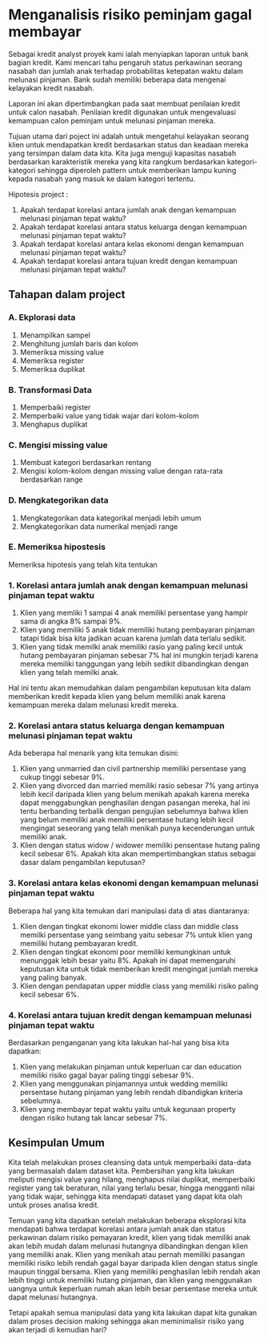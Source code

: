 # Menganalisis risiko peminjam gagal membayar

Sebagai kredit analyst proyek kami ialah menyiapkan laporan untuk bank bagian kredit. Kami mencari tahu pengaruh status perkawinan seorang nasabah dan jumlah anak terhadap probabilitas ketepatan waktu dalam melunasi pinjaman. Bank sudah memiliki beberapa data mengenai kelayakan kredit nasabah.

Laporan ini akan dipertimbangkan pada saat membuat penilaian kredit untuk calon nasabah. Penilaian kredit digunakan untuk mengevaluasi kemampuan calon peminjam untuk melunasi pinjaman mereka.

Tujuan utama dari poject ini adalah untuk mengetahui kelayakan seorang klien untuk mendapatkan kredit berdasarkan status dan keadaan mereka yang tersimpan dalam data kita. Kita juga menguji kapasitas nasabah berdasarkan karakteristik mereka yang kita rangkum berdasarkan kategori-kategori sehingga diperoleh pattern untuk memberikan lampu kuning kepada nasabah yang masuk ke dalam kategori tertentu.

Hipotesis project :

1. Apakah terdapat korelasi antara jumlah anak dengan kemampuan melunasi pinjaman tepat waktu?
2. Apakah terdapat korelasi antara status keluarga dengan kemampuan melunasi pinjaman tepat waktu?
3. Apakah terdapat korelasi antara kelas ekonomi dengan kemampuan melunasi pinjaman tepat waktu?
4. Apakah terdapat korelasi antara tujuan kredit dengan kemampuan melunasi pinjaman tepat waktu?

## Tahapan dalam project

### A. Ekplorasi data

1. Menampilkan sampel
2. Menghitung jumlah baris dan kolom
3. Memeriksa missing value
4. Memeriksa register
5. Memeriksa duplikat

### B. Transformasi Data

1. Memperbaiki register 
2. Memperbaiki value yang tidak wajar dari kolom-kolom
3. Menghapus duplikat

### C. Mengisi missing value

1. Membuat kategori berdasarkan rentang
2. Mengisi kolom-kolom dengan missing value dengan rata-rata berdasarkan range

### D. Mengkategorikan data

1. Mengkategorikan data kategorikal menjadi lebih umum
2. Mengkategorikan data numerikal menjadi range

### E. Memeriksa hipostesis

Memeriksa hipotesis yang telah kita tentukan

### 1. Korelasi antara jumlah anak dengan kemampuan melunasi pinjaman tepat waktu

1. Klien yang memliki 1 sampai 4 anak memiliki persentase yang hampir sama di angka 8% sampai 9%.
2. Klien yang memiliki 5 anak tidak memiliki hutang pembayaran pinjaman tatapi tidak bisa kita jadikan acuan karena jumlah data terlalu sedikit.
3. Klien yang tidak memilki anak memiliki rasio yang paling kecil untuk hutang pembayaran pinjaman sebesar 7% hal ini mungkin terjadi karena mereka memiliki tanggungan yang lebih sedikit dibandingkan dengan klien yang telah memilki anak.

Hal ini tentu akan memudahkan dalam pengambilan keputusan kita dalam memberikan kredit kepada klien yang belum memiliki anak karena kemampuan mereka dalam melunasi kredit mereka.

### 2. Korelasi antara status keluarga dengan kemampuan melunasi pinjaman tepat waktu

Ada beberapa hal menarik yang kita temukan disini:
1. Klien yang unmarried dan civil partnership memiliki persentase yang cukup tinggi sebesar 9%.
2. Klien yang divorced dan married memiliki rasio sebesar 7% yang artinya lebih kecil daripada klien yang belum menikah apakah karena mereka dapat menggabungkan penghasilan dengan pasangan mereka, hal ini tentu berbanding terbalik dengan pengujian sebelumnya bahwa klien yang belum memiliki anak memiliki persentase hutang lebih kecil mengingat seseorang yang telah menikah punya kecenderungan untuk memiliki anak.
3. Klien dengan status widow / widower memiliki pensentase hutang paling kecil sebesar 6%. Apakah kita akan mempertimbangkan status sebagai dasar dalam pengambilan keputusan?

### 3. Korelasi antara kelas ekonomi dengan kemampuan melunasi pinjaman tepat waktu

Beberapa hal yang kita temukan dari manipulasi data di atas diantaranya:
1. Klien dengan tingkat ekonomi lower middle class dan middle class memilki persentase yang seimbang yaitu sebesar 7% untuk klien yang memiliki hutang pembayaran kredit.
2. Klien dengan tingkat ekonomi poor memiliki kemungkinan untuk menunggak lebih besar yaitu 8%. Apakah ini dapat memengaruhi keputusan kita untuk tidak memberikan kredit mengingat jumlah mereka yang paling banyak.
3. Klien dengan pendapatan upper middle class yang memiliki risiko paling kecil sebesar 6%.

### 4. Korelasi antara tujuan kredit dengan kemampuan melunasi pinjaman tepat waktu

Berdasarkan penganganan yang kita lakukan hal-hal yang bisa kita dapatkan:
1. Klien yang melakukan pinjaman untuk keperluan car dan education memiliki risiko gagal bayar paling tinggi sebesar 9%.
2. Klien yang menggunakan pinjamannya untuk wedding memiliki persentase hutang pinjaman yang lebih rendah dibandigkan kriteria sebelumnya.
3. Klien yang membayar tepat waktu yaitu untuk kegunaan property dengan risiko hutang tak lancar sebesar 7%.

## Kesimpulan Umum

Kita telah melakukan proses cleansing data untuk memperbaiki data-data yang bermasalah dalam dataset kita. Pembersihan yang kita lakukan meliputi mengisi value yang hilang, menghapus nilai duplikat, memperbaiki register yang tak beraturan, nilai yang terlalu besar, hingga mengganti nilai yang tidak wajar, sehingga kita mendapati dataset yang dapat kita olah untuk proses analisa kredit.

Temuan yang kita dapatkan setelah melakukan beberapa eksplorasi kita mendapati bahwa terdapat korelasi antara jumlah anak dan status perkawinan dalam risiko pemayaran kredit, klien yang tidak memiliki anak akan lebih mudah dalam melunasi hutangnya dibandingkan dengan klien yang memiliki anak. Klien yang menikah atau pernah memiliki pasangan memiliki risiko lebih rendah gagal bayar daripada klien dengan status single maupun tinggal bersama. Klien yang memiliki penghasilan lebih rendah akan lebih tinggi untuk memiliki hutang pinjaman, dan klien yang menggunakan uangnya untuk keperluan rumah akan lebih besar persentase mereka untuk dapat melunasi hutangnya.

Tetapi apakah semua manipulasi data yang kita lakukan dapat kita gunakan dalam proses decision making sehingga akan meminimalisir risiko yang akan terjadi di kemudian hari?
